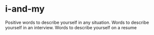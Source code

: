 # i-and-my
Positive words to describe yourself in any situation. Words to describe yourself in an interview. Words to describe yourself on a resume
